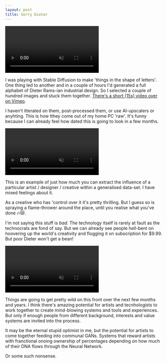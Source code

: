```yaml
---
layout: post
title: Sorry Dieter
---
```


<!-- ![sorry to you know who](/images/dieter/dieter1.gif) -->

<video autoplay loop muted playsinline>
  <source src="/images/dieter/test1.webm" type="video/webm">
  <source src="/images/dieter/test1.mmp4" type="video/mp4">
</video>

I was playing with Stable Diffusion to make 'things in the shape of letters'. One thing led to another and in a couple of hours I'd generated a full alphabet of Dieter Rams-ian industrial design. So I selected a couple of hundred images and stuck them together. [There's a short (15s) video over on Vimeo](https://vimeo.com/745606590).

I haven't itterated on them, post-processed them, or use AI-upscalers or anyhting. This is how tthey come out of my home PC 'raw'. It's funny because I can already feel how dated this is going to look in a few months.

<!-- ![sorry to you know who](/images/dieter/dieter2.gif) -->

<video autoplay loop muted playsinline>
  <source src="/images/dieter/test2.webm" type="video/webm">
  <source src="/images/dieter/test2.mmp4" type="video/mp4">
</video>

This is an example of just how much you can extract the influence of a particular artist / designer / creative within a generalised data-set. I have mixed feelings about it.

As a creative who has 'control over it it's pretty thrilling. But I guess so is spraying a flame-thrower around the place, until you realise what you've done 🔥😿.

I'm not saying this stuff is *bad*. The technology itself is rarely at fault as the technocrats are fond of say. But we can already see people hell-bent on hoovering up the world's creativity and flogging it on subscription for $9.99. But poor Dieter won't get a bean! 

<!-- ![sorry to you know who](/images/dieter/dieter3.gif) -->

<video autoplay loop muted playsinline>
  <source src="/images/dieter/test3.webm" type="video/webm">
  <source src="/images/dieter/test3.mmp4" type="video/mp4">
</video>

Things are going to get pretty wild on this front over the next few months and years. I think there's amazing potential for artists and tecnhologists to work together to create mind-blowing systems and tools and experiences. But only if enough people from different background, interests and value systems are invited into the process.

It may be the eternal stupid optimist in me, but the potential for artists to come together feeding into communal GANs. Systems that reward artists with franctional onoing ownership of percentages depending on how much of their DNA flows through the Neural Network. 

Or some such nonsense. 



